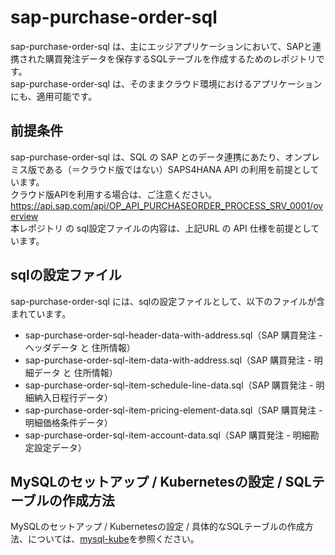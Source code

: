 # sap-purchase-order-sql 

sap-purchase-order-sql は、主にエッジアプリケーションにおいて、SAPと連携された購買発注データを保存するSQLテーブルを作成するためのレポジトリです。  
sap-purchase-order-sql は、そのままクラウド環境におけるアプリケーションにも、適用可能です。  

## 前提条件  
sap-purchase-order-sql は、SQL の SAP とのデータ連携にあたり、オンプレミス版である（＝クラウド版ではない）SAPS4HANA API の利用を前提としています。  
クラウド版APIを利用する場合は、ご注意ください。  
https://api.sap.com/api/OP_API_PURCHASEORDER_PROCESS_SRV_0001/overview     
本レポジトリ の sql設定ファイルの内容は、上記URL の API 仕様を前提としています。    

## sqlの設定ファイル

sap-purchase-order-sql には、sqlの設定ファイルとして、以下のファイルが含まれています。  

* sap-purchase-order-sql-header-data-with-address.sql（SAP 購買発注 - ヘッダデータ と 住所情報）  
* sap-purchase-order-sql-item-data-with-address.sql（SAP 購買発注 - 明細データ と 住所情報）  
* sap-purchase-order-sql-item-schedule-line-data.sql（SAP 購買発注 - 明細納入日程行データ）  
* sap-purchase-order-sql-item-pricing-element-data.sql（SAP 購買発注 - 明細価格条件データ）  
* sap-purchase-order-sql-item-account-data.sql（SAP 購買発注 - 明細勘定設定データ）

## MySQLのセットアップ / Kubernetesの設定 / SQLテーブルの作成方法

MySQLのセットアップ / Kubernetesの設定 / 具体的なSQLテーブルの作成方法、については、[mysql-kube](https://github.com/latonaio/mysql-kube)を参照ください。
